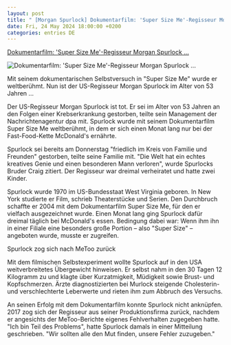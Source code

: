 ```yaml
---
layout: post
title: " [Morgan Spurlock] Dokumentarfilm: 'Super Size Me'-Regisseur Morgan Spurlock ..."
date: Fri, 24 May 2024 18:00:00 +0200
categories: entries DE
---
```

[Dokumentarfilm: 'Super Size Me'-Regisseur Morgan Spurlock ...](https://www.zeit.de/kultur/film/2024-05/us-regisseur-morgan-spurlock-tod)

![Dokumentarfilm: 'Super Size Me'-Regisseur Morgan Spurlock ...](https://img.zeit.de/kultur/2024-05/us-regisseur-morgan-spurlock-tot-bild/wide__1300x731)

Mit seinem dokumentarischen Selbstversuch in "Super Size Me" wurde er weltberühmt. Nun ist der US-Regisseur Morgan Spurlock im Alter von 53 Jahren ...

Der US-Regisseur Morgan Spurlock ist tot. Er sei im Alter von 53 Jahren an den Folgen einer Krebserkrankung gestorben, teilte sein Management der Nachrichtenagentur dpa mit. Spurlock wurde mit seinem Dokumentarfilm Super Size Me weltberühmt, in dem er sich einen Monat lang nur bei der Fast-Food-Kette McDonald's ernährte.

Spurlock sei bereits am Donnerstag "friedlich im Kreis von Familie und Freunden" gestorben, teilte seine Familie mit. "Die Welt hat ein echtes kreatives Genie und einen besonderen Mann verloren", wurde Spurlocks Bruder Craig zitiert. Der Regisseur war dreimal verheiratet und hatte zwei Kinder.

Spurlock wurde 1970 im US-Bundesstaat West Virginia geboren. In New York studierte er Film, schrieb Theaterstücke und Serien. Den Durchbruch schaffte er 2004 mit dem Dokumentarfilm Super Size Me, für den er vielfach ausgezeichnet wurde. Einen Monat lang ging Spurlock dafür dreimal täglich bei McDonald's essen. Bedingung dabei war: Wenn ihm ihn in einer Filiale eine besonders große Portion – also "Super Size" – angeboten wurde, musste er zugreifen.



Spurlock zog sich nach MeToo zurück

Mit dem filmischen Selbstexperiment wollte Spurlock auf in den USA weitverbreitetes Übergewicht hinweisen. Er selbst nahm in den 30 Tagen 12 Kilogramm zu und klagte über Kurzatmigkeit, Müdigkeit sowie Brust- und Kopfschmerzen. Ärzte diagnostizierten bei Murlock steigende Cholesterin- und verschlechterte Leberwerte und rieten ihm zum Abbruch des Versuchs.

An seinen Erfolg mit dem Dokumentarfilm konnte Spurlock nicht anknüpfen. 2017 zog sich der Regisseur aus seiner Produktionsfirma zurück, nachdem er angesichts der MeToo-Berichte eigenes Fehlverhalten zugegeben hatte. "Ich bin Teil des Problems", hatte Spurlock damals in einer Mitteilung geschrieben. "Wir sollten alle den Mut finden, unsere Fehler zuzugeben."

